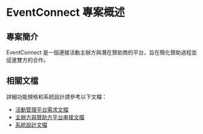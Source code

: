 # EventConnect 專案概述

## 專案簡介

EventConnect 是一個連接活動主辦方與潛在贊助商的平台，旨在簡化贊助過程並促進雙方的合作。

## 相關文檔

詳細功能規格和系統設計請參考以下文檔：

- [活動管理平台需求文檔](./活動管理平台_PRD.md)
- [主辦方與贊助方平台串接文檔](./sponsor_plan_integration_prd.md)
- [系統設計文檔](./event_management_platform_system_design.md)
